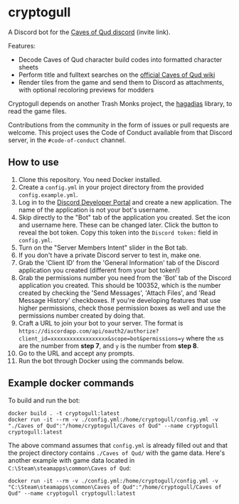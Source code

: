 # cryptogull
A Discord bot for the [Caves of Qud
discord](https://discordapp.com/invite/cavesofqud) (invite link).

Features:
 * Decode Caves of Qud character build codes into formatted character sheets
 * Perform title and fulltext searches on the [official Caves of Qud
   wiki](https://wiki.cavesofqud.com/)
 * Render tiles from the game and send them to Discord as attachments, with
   optional recoloring previews for modders

Cryptogull depends on another Trash Monks project, the
[hagadias](https://github.com/TrashMonks/hagadias) library, to read the game
files.

Contributions from the community in the form of issues or pull requests are
welcome. This project uses the Code of Conduct available from that Discord
server, in the `#code-of-conduct` channel.

## How to use
1. Clone this repository. You need Docker installed.
2. Create a `config.yml` in your project directory from the provided
   `config.example.yml`.
3. Log in to the [Discord Developer
   Portal](https://discordapp.com/developers/applications/) and create a new
   application. The name of the application is not your bot's username.
4. Skip directly to the "Bot" tab of the application you created. Set the icon
   and username here. These can be changed later. Click the button to reveal the
   bot token. Copy this token into the `Discord token:` field in `config.yml`.
5. Turn on the "Server Members Intent" slider in the Bot tab.   
6. If you don't have a private Discord server to test in, make one.
7. Grab the 'Client ID' from the 'General Information' tab of the Discord
   application you created (different from your bot token!)
8. Grab the permissions number you need from the 'Bot' tab of the Discord
   application you created. This should be 100352, which is the number created
   by checking the 'Send Messages', 'Attach Files', and 'Read Message History'
   checkboxes. If you're developing features that use higher permissions, check
   those permission boxes as well and use the permissions number created by
   doing that.
9. Craft a URL to join your bot to your server. The format is
   `https://discordapp.com/api/oauth2/authorize?client_id=xxxxxxxxxxxxxxxxxx&scope=bot&permissions=y`
   where the `x`s are the number from **step 7**, and `y` is the number from
   **step 8**.
10. Go to the URL and accept any prompts.
11. Run the bot through Docker using the commands below.

## Example docker commands
To build and run the bot:

```
docker build . -t cryptogull:latest
docker run -it --rm -v ./config.yml:/home/cryptogull/config.yml -v "./Caves of Qud":"/home/cryptogull/Caves of Qud" --name cryptogull cryptogull:latest
```

The above command assumes that `config.yml` is already filled out and that the
project directory contains `./Caves of Qud/` with the game data. Here's another
example with game data located in `C:\Steam\steamapps\common\Caves of Qud`:

```
docker run -it --rm -v ./config.yml:/home/cryptogull/config.yml -v "C:\Steam\steamapps\common\Caves of Qud":"/home/cryptogull/Caves of Qud" --name cryptogull cryptogull:latest
```
